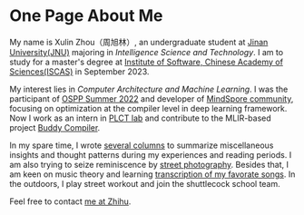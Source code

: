 # One Page About Me

My name is Xulin Zhou（周旭林）, an undergraduate student at [Jinan University(JNU)](https://english.jnu.edu.cn/) majoring in *Intelligence Science and Technology*. I am to study for a master's degree at [Institute of Software, Chinese Academy of Sciences(ISCAS)](http://www.is.cas.cn/) in September 2023. 

My interest lies in *Computer Architecture and Machine Learning*. I was the participant of [OSPP Summer 2022](https://summer-ospp.ac.cn/#/homepage) and developer of [MindSpore community](https://www.mindspore.cn/), focusing on optimization at the compiler level in deep learning framework. Now I work as an intern in [PLCT lab](https://github.com/plctlab/PLCT-Weekly) and contribute to the MLIR-based project [Buddy Compiler](https://github.com/buddy-compiler/buddy-mlir).

In my spare time, I wrote [several columns](https://www.yuque.com/xlint101/kcm4m3) to summarize miscellaneous insights and thought patterns during my experiences and reading periods. I am also trying to seize reminiscence by [street photography](/photography/main.md). Besides that, I am keen on music theory and learning [transcription of my favorate songs](https://www.mubucm.com/doc/6rwIq_gvp2m). In the outdoors, I play street workout and join the shuttlecock school team.

Feel free to contact [me at Zhihu](https://www.zhihu.com/people/xlinsist).
